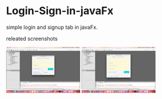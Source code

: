 # Login-Sign-in-javaFx

simple login and signup tab in javaFx.

releated screenshots

<img src="login_tab.png" width="200px" height="auto"> <img src="signup_tab.png" width="200px" height="auto">
